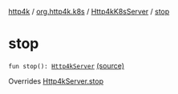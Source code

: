 [http4k](../../index.md) / [org.http4k.k8s](../index.md) / [Http4kK8sServer](index.md) / [stop](./stop.md)

# stop

`fun stop(): `[`Http4kServer`](../../org.http4k.server/-http4k-server/index.md) [(source)](https://github.com/http4k/http4k/blob/master/http4k-k8s/src/main/kotlin/org/http4k/k8s/Http4kK8sServer.kt#L23)

Overrides [Http4kServer.stop](../../org.http4k.server/-http4k-server/stop.md)

